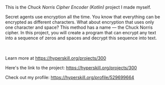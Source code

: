 This is the *Chuck Norris Cipher Encoder (Kotlin)* project I made myself.


<p>Secret agents use encryption all the time. You know that everything can be encrypted as different characters. What about encryption that uses only one character and space? This method has a name — the Chuck Norris cipher. In this project, you will create a program that can encrypt any text into a sequence of zeros and spaces and decrypt this sequence into text.</p><br/><br/>Learn more at <a href="https://hyperskill.org/projects/300?utm_source=ide&utm_medium=ide&utm_campaign=ide&utm_content=project-card">https://hyperskill.org/projects/300</a>

Here's the link to the project: https://hyperskill.org/projects/300

Check out my profile: https://hyperskill.org/profile/529699664